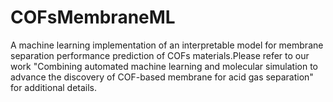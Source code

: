 # COFsMembraneML
A machine learning implementation of an interpretable model for membrane separation performance prediction of COFs materials.Please refer to our work "Combining automated machine learning and molecular simulation to advance the discovery of COF-based membrane for acid gas separation" for additional details.
